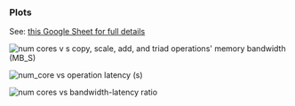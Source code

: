 ### Plots
See: [this Google Sheet for full details](https://docs.google.com/spreadsheets/d/1l2fFnxufjYe6TPekiy1jxN9Pv-OJ02m9-ba4vOttL7E/edit?usp=sharing)


![num cores v s  copy, scale, add, and triad operations' memory bandwidth (MB_S)](https://github.com/user-attachments/assets/f3995e0c-eab7-4132-9592-34235d29cb54)

![num_core vs operation latency (s)](https://github.com/user-attachments/assets/a6abf1bd-e71d-4cf7-be51-0c6d19b9a92b)

![num cores vs bandwidth-latency ratio](https://github.com/user-attachments/assets/985c0ade-8961-4d0e-9308-b2365546b519)

